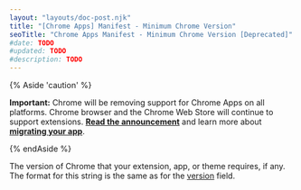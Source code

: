 ```yaml
---
layout: "layouts/doc-post.njk"
title: "[Chrome Apps] Manifest - Minimum Chrome Version"
seoTitle: "Chrome Apps Manifest - Minimum Chrome Version [Deprecated]"
#date: TODO
#updated: TODO
#description: TODO
---
```


{% Aside 'caution' %}

**Important:** Chrome will be removing support for Chrome Apps on all platforms. Chrome browser and
the Chrome Web Store will continue to support extensions. [**Read the announcement**][1] and learn
more about [**migrating your app**][2].

{% endAside %}

The version of Chrome that your extension, app, or theme requires, if any. The format for this
string is the same as for the [version][3] field.

[1]: https://blog.chromium.org/2020/08/changes-to-chrome-app-support-timeline.html
[2]: /apps/migration
[3]: /extensions/manifest#version
